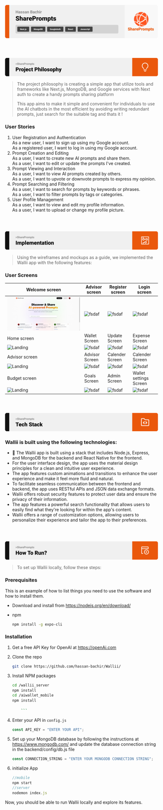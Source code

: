 <img src="./readme/title1.svg"/>

<br><br>

<!-- project philosophy -->
<img src="./readme/title2.svg"/>

> The project philosophy is creating a simple app that utilize tools and frameworks like Next.js, MongoDB, and Google services with Next auth to create a handy prompts sharing platform
>
> This app aims to make it simple and convenient for individuals to use the AI chatbots in the most efficient by avoiding writing redundant prompts, just search for the suitable tag and thats it !

### User Stories

1. User Registration and Authentication<br>
   As a new user, I want to sign up using my Google account.<br>
   As a registered user, I want to log in using my Google account.<br>
2. Prompt Creation and Editing<br>
   As a user, I want to create new AI prompts and share them.<br>
   As a user, I want to edit or update the prompts I've created.<br>
3. Prompt Viewing and Interaction<br>
   As a user, I want to view AI prompts created by others.<br>
   As a user, I want to upvote or downvote prompts to express my opinion.<br>
4. Prompt Searching and Filtering<br>
   As a user, I want to search for prompts by keywords or phrases.<br>
   As a user, I want to filter prompts by tags or categories.<br>
5. User Profile Management<br>
   As a user, I want to view and edit my profile information.<br>
   As a user, I want to upload or change my profile picture.<br>


<br><br>

<!-- Implementation -->
<img src="./readme/title4.svg"/>

> Using the wireframes and mockups as a guide, we implemented the Wallii app with the following features:

### User Screens

| Welcome screen                                      | Advisor screen                                     | Register screen                                  | Login screen                                          |
| --------------------------------------------------- | -------------------------------------------------- | ------------------------------------------------ | ----------------------------------------------------- |
| ![Landing](./readme/implementation/welcome.PNG)     | ![fsdaf](./readme/implementation/advisor.PNG)      | ![fsdaf](./readme/implementation/register.PNG)   | ![fsdaf](./readme/implementation/login.PNG)           |
| Home screen                                         | Wallet Screen                                      | Update Screen                                    | Expense Screen                                        |
| ![Landing](./readme/implementation/home.PNG)        | ![fsdaf](./readme/implementation/wallet.PNG)       | ![fsdaf](./readme/implementation/add_income.PNG) | ![fsdaf](./readme/implementation/add_expense.PNG)     |
| Advisor screen                                      | Advisor Screen                                     | Calender Screen                                  | Calender Screen                                       |
| ![Landing](./readme/implementation/bad_advisor.jpg) | ![fsdaf](./readme/implementation/good_advisor.PNG) | ![fsdaf](./readme/implementation/calender1.PNG)  | ![fsdaf](./readme/implementation/calender2.PNG)       |
| Budget screen                                       | Goals Screen                                       | Admin Screen                                     | Wallet settings Screen                                |
| ![Landing](./readme/implementation/Budget.PNG)      | ![fsdaf](./readme/implementation/goals.PNG)        | ![fsdaf](./readme/implementation/admin.PNG)      | ![fsdaf](./readme/implementation/Wallet_settings.PNG) |

<br><br>

<!-- Tech stack -->
<img src="./readme/title5.svg"/>

### Wallii is built using the following technologies:

-   🚨 The Wallii app is built using a stack that includes Node.js, Express, and MongoDB for the backend and React Native for the frontend.
-   For the user interface design, the app uses the material design principles for a clean and intuitive user experience.
-   The app features custom animations and transitions to enhance the user experience and make it feel more fluid and natural.
-   To facilitate seamless communication between the frontend and backend, the app uses RESTful APIs and JSON data exchange formats.
-   Wallii offers robust security features to protect user data and ensure the privacy of their information.
-   The app features a powerful search functionality that allows users to easily find what they're looking for within the app's content.
-   Wallii offers a range of customization options, allowing users to personalize their experience and tailor the app to their preferences.

<br><br>

<!-- How to run -->
<img src="./readme/title6.svg"/>

> To set up Wallii locally, follow these steps:

### Prerequisites

This is an example of how to list things you need to use the software and how to install them.

-   Download and install from https://nodejs.org/en/download/

-   npm
    ```sh
    npm install -g expo-cli
    ```

### Installation

1.  Get a free API Key for OpenAI at https://openAi.com
2.  Clone the repo
    ```sh
    git clone https://github.com/hassan-bachir/Wallii/
    ```
3.  Install NPM packages

    ````sh
    cd /wallii_server
    npm install
    cd /aiwallet_mobile
    npm install

        ```

    ````

4.  Enter your API in `config.js`
    ```js
    const API_KEY = "ENTER YOUR API";
    ```
5.  Set up your MongoDB database by following the instructions at https://www.mongodb.com/ and update the database connection string in the backend/config/db.js file
    ```js
    const CONNECTION_STRING = "ENTER YOUR MONGODB CONNECTION STRING";
    ```
6.  initialize App

    ```js
    //mobile
    npm start
    //server
    nodemon index.js
    ```

Now, you should be able to run Wallii locally and explore its features.
